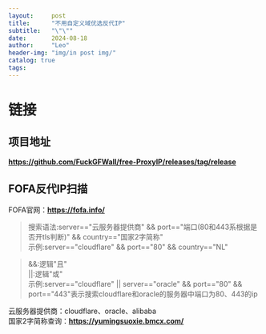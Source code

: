 ```yaml
---
layout:     post
title:      "不用自定义域优选反代IP"
subtitle:   "\"\""
date:       2024-08-18
author:     "Leo"
header-img: "img/in post img/"
catalog: true
tags:
---
```


# 链接  
## 项目地址
**<a href="https://github.com/FuckGFWall/free-ProxyIP/releases/tag/release" target="_blank">https://github.com/FuckGFWall/free-ProxyIP/releases/tag/release</a>**     
## FOFA反代IP扫描  
FOFA官网：**<a href="https://fofa.info/" target="_blank">https://fofa.info/</a>**     
> 搜索语法:server=="云服务器提供商" && port=="端口(80和443系根据是否开tls判断)" && country=="国家2字简称"     
> 示例:server=="cloudflare" && port=="80" && country=="NL"       
                 
> &&:逻辑"且"   
> ||:逻辑"或"   
> 示例:server=="cloudflare" || server=="oracle" && port=="80" && port=="443"表示搜索cloudflare和oracle的服务器中端口为80、443的ip
         
云服务器提供商：cloudflare、oracle、alibaba     
国家2字简称查询：**<a href="https://yumingsuoxie.bmcx.com/" target="_blank">https://yumingsuoxie.bmcx.com/</a>**         

